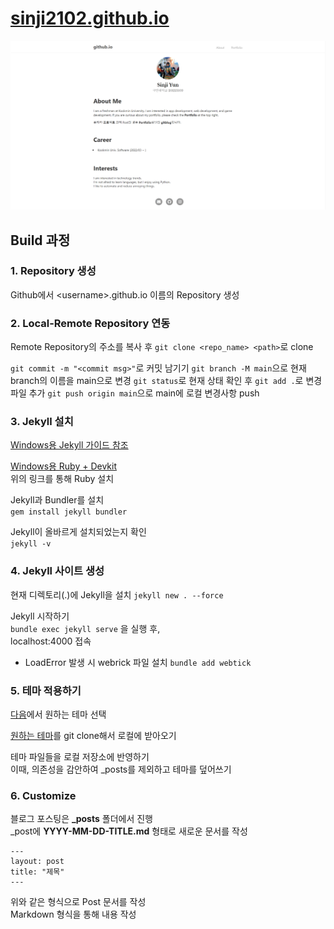 # [sinji2102.github.io](https://sinji2102.github.io/)

![mainpage](assets/img/mainpage.jpg)

## Build 과정

### 1. Repository 생성

Github에서 \<username>.github.io 이름의 Repository 생성

### 2. Local-Remote Repository 연동

Remote Repository의 주소를 복사 후
`git clone <repo_name> <path>`로 clone

`git commit -m "<commit msg>"`로 커밋 남기기
`git branch -M main`으로 현재 branch의 이름을 main으로 변경
`git status`로 현재 상태 확인 후 `git add .`로 변경파일 추가
`git push origin main`으로 main에 로컬 변경사항 push

### 3. Jekyll 설치

[Windows용 Jekyll 가이드 참조](https://jekyllrb-ko.github.io/docs/installation/windows/)

[Windows용 Ruby + Devkit](https://rubyinstaller.org/downloads/)  
위의 링크를 통해 Ruby 설치

Jekyll과 Bundler를 설치  
`gem install jekyll bundler`

Jekyll이 올바르게 설치되었는지 확인  
`jekyll -v`

### 4. Jekyll 사이트 생성

현재 디렉토리(.)에 Jekyll을 설치
`jekyll new . --force`

Jekyll 시작하기  
`bundle exec jekyll serve` 을 실행 후,  
localhost:4000 접속

- LoadError 발생 시 webrick 파일 설치
  `bundle add webtick`

### 5. 테마 적용하기

[다음](http://jekyllthemes.org/)에서 원하는 테마 선택

[원하는 테마](https://github.com/poole/lanyon)를 git clone해서 로컬에 받아오기

테마 파일들을 로컬 저장소에 반영하기  
이때, 의존성을 감안하여 \_posts를 제외하고 테마를 덮어쓰기

### 6. Customize

블로그 포스팅은 **\_posts** 폴더에서 진행  
\_post에 **YYYY-MM-DD-TITLE.md** 형태로 새로운 문서를 작성

```
---
layout: post
title: "제목"
---
```

위와 같은 형식으로 Post 문서를 작성  
Markdown 형식을 통해 내용 작성
